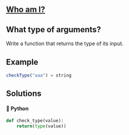 ## [Who am I?](https://www.codewars.com/kata/5799a2d13467dbc64900094b)

## What type of arguments?

Write a function that returns the type of its input.

## Example

```javascript 
checkType("aaa") = string
```

## Solutions
#### 🐍 Python
```python
def check_type(value):
    return(type(value))
```
